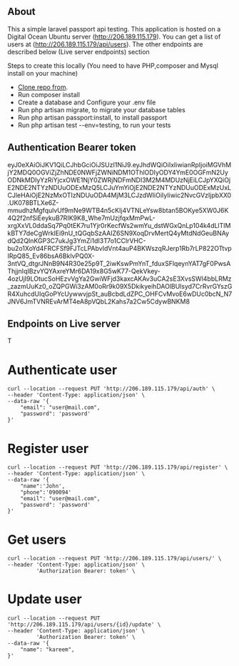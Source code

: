 

## About
This a simple laravel passport api testing. 
This application is hosted on a Digital Ocean Ubuntu server (http://206.189.115.179). You can get a list of users at (http://206.189.115.179/api/users). The other endpoints are described below (Live server endpoints) section

Steps to create this locally (You need to have PHP,composer and Mysql install on your machine)

- [Clone repo from](https://github.com/ayenijoshua/laravel-api-auth.git).
- Run composer install
- Create a database and Configure your .env file
- Run php artisan migrate, to migrate your database tables
- Run php artisan passport:install, to install passport
- Run php artisan test --env=testing, to run your tests

## Authentication Bearer token
eyJ0eXAiOiJKV1QiLCJhbGciOiJSUzI1NiJ9.eyJhdWQiOiIxIiwianRpIjoiMGVhMjY2MDQ0OGViZjZhNDE0NWFjZWNiNDM1OThlODIyODY4YmE0OGFmN2UyODNkMDIyYzRiYjcxOWE1NjY0ZWRjNDFmNDI3M2M4MDUzNjEiLCJpYXQiOjE2NDE2NTYzNDUuODExMzQ5LCJuYmYiOjE2NDE2NTYzNDUuODExMzUxLCJleHAiOjE2NzMxOTIzNDUuODA4MjM3LCJzdWIiOiIyIiwic2NvcGVzIjpbXX0.UK078BTLXe6Z-mmudhzMgfqulvUf9mNe9WTB4n5cKIj4VTNLeYsw8btan5BOKye5XW0J6K4Q2f2nfSiEeykuB7RIK9K8_Whe7mUzjfqxMmPwL-xrgXxVL0ddaSq7Pq0tEK7ru1Yjr0rKecfWs2wmYu_dstWGxQnLp104k4dLlTIMkBTY7deCgWrklEi9nU_tQGqbSzAAIZ6SN9XoqDrvMertQ4yMtdNdGeuBNAydQd2QInKGP3C7ukJg3YmZi1dI3T7o1CClrVHC-bu2o1XoYd4FRCFSf9FJTcLPAbvIdVnt4auP4BKWszqRJerp1Rb7rLP822OTtvpIRpQ85_Ev86bsA6BklvPQ0X-3ntVQ_dtgrJNnB9N4R30e25p9T_2iwKswPmYnT_fduxSFlqeynYAT7gF0PwsAThjjnIqIBzvYQYAxreYMr6DA19x8G5wK77-QekVkey-4ozUjI9LOtucSoHEzvVgYa2GwiWFjd3kaxcAKAv3uCA2sE3XvsSWl4bbLRMz_zazmUuKz0_oZQPGWi3zAM0oRr9k09X5DkikyeihDAOlBUlsyd7CrRvrGYszGR4XuhcdUIqGoPYcUywwvjpSt_auBcbdLdZPC_OHFCvMvoE6wDUc0bcN_N7JNV6JmTVNREvArMT4eA8pVQbL2Kahs7a2Cw5CdywBNKM8
## Endpoints on Live server
T
# Authenticate user
    curl --location --request PUT 'http://206.189.115.179/api/auth' \
    --header 'Content-Type: application/json' \
    --data-raw '{
        "email": "user@mail.com",
        "password": 'password'
    }'

# Register user
    curl --location --request PUT 'http://206.189.115.179/api/register' \
    --header 'Content-Type: application/json' \
    --data-raw '{
        "name":'John',
        "phone":'090094'
        "email": "user@mail.com",
        "password": 'password'
    }'


   # Get users
    curl --location --request PUT 'http://206.189.115.179/api/users/' \
    --header 'Content-Type: application/json' \
             'Authorization Bearer: token' \ 

# Update user
    curl --location --request PUT 'http://206.189.115.179/api/users/{id}/update' \
    --header 'Content-Type: application/json' \
             'Authorization Bearer: token' \
    --data-raw '{
        "name": "kareem",
    }'

